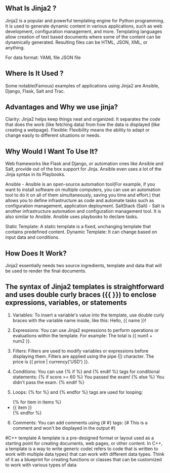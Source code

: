 ## What Is Jinja2 ?
Jinja2 is a popular and powerful templating engine for Python programming. It is used to generate dynamic content in various
applications, such as web development, configuration management, and more. 
Templating languages allow creation of text based documents where some of the content can be dynamically generated. Resulting files can be HTML, JSON, XML, or anything.

For data format:
YAML file
JSON file

## Where Is It Used ?
Some notable(Famous) examples of applications using Jinja2 are Ansible, Django, Flask, Salt and Trac.

## Advantages and Why we use jinja?

Clarity:
Jinja2 helps keep things neat and organized. It separates the code that does the work (like fetching data) from how the data is displayed (like creating a webpage).
Flexible: 
Flexibility means the ability to adapt or change easily to different situations or needs.

## Why Would I Want To Use It?
Web frameworks like Flask and Django, or automation ones like Ansible and Salt, provide out of the box support for Jinja.
Ansible even uses a lot of the Jinja syntax in its Playbooks.

Ansible - Ansible is an open-source automation tool(For example, if you want to install software on multiple computers, you can use an automation tool to do it on all of them simultaneously, saving you time and effort.) that allows you to define infrastructure as code and automate tasks such as configuration management, application deployment.
SaltStack (Salt) - Salt is another infrastructure automation and configuration management tool. It is also similar to Ansible.
Ansible uses playbooks to declare tasks.

Static Template:
A static template is a fixed, unchanging template that contains predefined content.
Dynamic Template:
It can change based on input data and conditions.

## How Does It Work?
Jinja2 essentially needs two source ingredients, template and data that will be used to render the final documents.

## The syntax of Jinja2 templates is straightforward and uses double curly braces ({{ }}) to enclose expressions, variables, or statements
1. Variables: To insert a variable's value into the template, use double curly braces with the variable name inside, like this:
Hello, {{ name }}!
2. Expressions: You can use Jinja2 expressions to perform operations or evaluations within the template. For example:
The total is {{ num1 + num2 }}.
3. Filters: Filters are used to modify variables or expressions before displaying them. Filters are applied using the pipe (|) character. 
The price is {{ price | currency('USD') }}.

4. Conditions: You can use {% if %} and {% endif %} tags for conditional statements:
{% if score >= 60 %}
You passed the exam!
{% else %}
You didn't pass the exam.
{% endif %}

5. Loops: {% for %} and {% endfor %} tags are used for looping:
<ul>
{% for item in items %}
  <li>{{ item }}</li>
{% endfor %}
</ul>

6. Comments: You can add comments using {# #} tags:
{# This is a comment and won't be displayed in the output #}










#C++ template 
A template is a pre-designed format or layout used as a starting point for creating documents, web pages, or other content.
In C++, a template is a way to write generic code( refers to code that is written to work with multiple data types) that can work with different data types. Think of it as a blueprint for creating functions or classes that can be customized to work with various types of data
